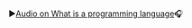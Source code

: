 :arrow_forward:[Audio on What is a programming language](https://drive.google.com/file/d/1oPA21ydmEPGWjhxRICzG6ys3c8pvrIqu/view?usp=sharing):headphones:
